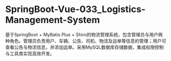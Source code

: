 # SpringBoot-Vue-033_Logistics-Management-System
基于SpringBoot + MyBatis Plus + Shiro的物流管理系统，包含管理员与用户两种角色。管理员负责用户、车辆、公告、司机、物流及运单等信息的管理；用户可查看公告与物流信息，并添加运单。采用MySQL数据库存储数据，集成权限控制与工具类实现高效开发。
